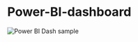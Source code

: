 # Power-BI-dashboard
![Power BI Dash sample](https://user-images.githubusercontent.com/46652536/142373201-81d8ea95-d697-4235-9ebf-66811b5418e5.jpg)
